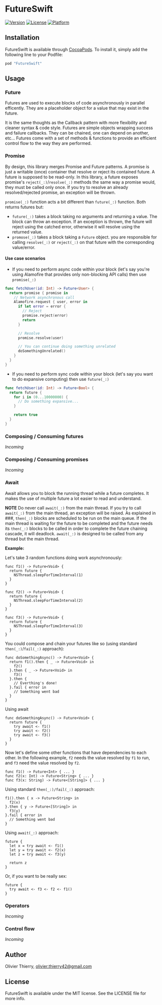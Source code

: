 # FutureSwift

[![Version](https://img.shields.io/cocoapods/v/FutureSwift.svg?style=flat)](http://cocoapods.org/pods/FutureSwift)
[![License](https://img.shields.io/cocoapods/l/FutureSwift.svg?style=flat)](http://cocoapods.org/pods/FutureSwift)
[![Platform](https://img.shields.io/cocoapods/p/FutureSwift.svg?style=flat)](http://cocoapods.org/pods/FutureSwift)

## Installation

FutureSwift is available through [CocoaPods](http://cocoapods.org). To install
it, simply add the following line to your Podfile:

```ruby
pod "FutureSwift"
```

## Usage

### Future

Futures are used to execute blocks of code asynchronously in parallel efficently. They are a placeholder object for a value that may exist in the future.

It is the same thoughts as the Callback pattern with more flexibility and cleaner syntax & code style. Futures are simple objects wrapping success and failure callbacks. They can be chained, one can depend on another, etc... Futures come with a set of methods & functions to provide an efficient control flow to the way they are performed.

### Promise

By design, this library merges Promise and Future patterns. A promise is just a writable (once) container that resolve or reject its contained future. A future is supposed to be read-only. In this library, a future exposes promise's `reject(_:)`/`resolve(_:)` methods the same way a promise would, they must be called only once. If you try to resolve an already resolved/rejected promise, an exception will be thrown.

`promise(_:)` function acts a bit different than `future(_:)` function. Both returns futures but:
- `future(_:)` takes a block taking no arguments and returning a value. The block can throw an exception. If an exception is thrown, the future will reject using the catched error, otherwise it will resolve using the returned value.
- `promose(_:)` takes a block taking a `Future` object. you are responsible for calling `resolve(_:)` or `reject(_:)` on that future with the corresponding value/error.

#### Use case scenarios

- If you need to perform async code within your block (let's say you're using Alamofire that provides only non-blocking API calls) then use `promise(_:)`

```swift
func fetchUser(id: Int) -> Future<User> {
  return promise { promise in
    // Network asynchronous call
    Alamofire.request { user, error in
      if let error = error {
        // Reject
        promise.reject(error)
        return
      }

      // Resolve
      promise.resolve(user)

      // You can continue doing something unrelated
      doSomethingUnrelated()
    }
  }
}

```

- If you need to perform sync code within your block (let's say you want to do expansive computing) then use `future(_:)`

```swift
func fetchUser(id: Int) -> Future<Bool> {
  return future {
    for i in (0...10000000) {
      // Do something expansive...
    }

    return true
  }
}

```

### Composing / Consuming futures

*Incoming*

### Composing / Consuming promises

*Incoming*

### Await

Await allows you to block the running thread while a future completes. It makes the use of multiple future a lot easier to read and understand.

**NOTE** Do never call `await(_:)` from the main thread. If you try to call `await(_:)` from the main thread, an exception will be raised. As explained in ###, `then(_:)` blocks are scheduled to be run on the main queue. If the main thread is waiting for the future to be completed and the future needs its `then(_:)` blocks to be called in order to complete the future chaining cascade, it will deadlock. `await(_:)` is designed to be called from any thread but the main thread.

**Example:**

Let's take 3 random functions doing work asynchronously:

```
func f1() -> Future<Void> {
  return future {
    NSThread.sleepForTimeInterval(1)
  }
}

func f2() -> Future<Void> {
  return future {
    NSThread.sleepForTimeInterval(2)
  }
}

func f3() -> Future<Void> {
  return future {
    NSThread.sleepForTimeInterval(3)
  }
}
```

You could compose and chain your futures like so (using standard `then(_:)`/`fail(_:)` approach):

```
func doSomethingAsync() -> Future<Void> {
  return f1().then { _ -> Future<Void> in
    f2()
  }.then { _ -> Future<Void> in
    f3()
  }.then {
    // Everthing's done!
  }.fail { error in
    // Something went bad
  }  
}
```

Using await

```
func doSomethingAsync() -> Future<Void> {
  return future {
    try await <- f1()
    try await <- f2()
    try await <- f3()
  }
}
```

Now let's define some other functions that have dependencies to each other.
In the following example, `f2` needs the value resolved by `f1` to run, and `f3` need the value resolved by `f2`.

```
func f1() -> Future<Int> { ... }
func f2(x: Int) -> Future<String> { ... }
func f3(x: String) -> Future<[String]> { ... }
```

Using standard `then(_:)/fail(_:)` approach:

```
f1().then { x -> Future<String> in
  f2(x)
}.then { y -> Future<[String]> in
  f3(y)
}.fail { error in
  // Something went bad
}
```

Using `await(_:)` approach:

```
future {
  let x = try await <- f1()
  let y = try await <- f2(x)
  let z = try await <- f3(y)

  return z
}
```

Or, if you want to be really sex:

```
future {
  try await <- f3 <- f2 <- f1()
}
```

### Operators

*Incoming*

### Control flow

*Incoming*

## Author

Olivier Thierry, olivier.thierry42@gmail.com

## License

FutureSwift is available under the MIT license. See the LICENSE file for more info.
